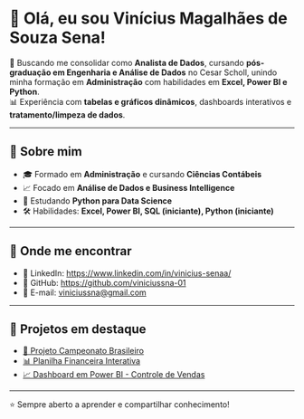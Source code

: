# 👋 Olá, eu sou Vinícius Magalhães de Souza Sena!

🎯 Buscando me consolidar como **Analista de Dados**, cursando **pós-graduação em Engenharia e Análise de Dados** no Cesar Scholl, unindo minha formação em **Administração** com habilidades em **Excel, Power BI e Python**.  
📊 Experiência com **tabelas e gráficos dinâmicos**, dashboards interativos e **tratamento/limpeza de dados**.

---

## 🚀 Sobre mim
- 🎓 Formado em **Administração** e cursando **Ciências Contábeis**
- 📈 Focado em **Análise de Dados e Business Intelligence**
- 🐍 Estudando **Python para Data Science**
- 🛠️ Habilidades: **Excel, Power BI, SQL (iniciante), Python (iniciante)**

---

## 🔗 Onde me encontrar
- 💼 LinkedIn: https://www.linkedin.com/in/vinicius-senaa/
- 📂 GitHub: https://github.com/viniciussna-01
- 📧 E-mail: viniciussna@gmail.com

---

## 📌 Projetos em destaque
- [🏐 Projeto Campeonato Brasileiro](https://github.com/viniciussna-01/brasileirao_app)
- [📊 Planilha Financeira Interativa](https://github.com/viniciussna-01/excel-financeiro)
- [📈 Dashboard em Power BI - Controle de Vendas](https://github.com/viniciussna-01/PowerBI-Dashboards) 

---

⭐ Sempre aberto a aprender e compartilhar conhecimento!

